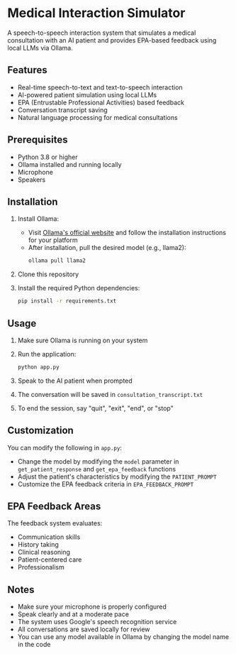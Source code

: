 # Medical Interaction Simulator

A speech-to-speech interaction system that simulates a medical consultation with an AI patient and provides EPA-based feedback using local LLMs via Ollama.

## Features

- Real-time speech-to-text and text-to-speech interaction
- AI-powered patient simulation using local LLMs
- EPA (Entrustable Professional Activities) based feedback
- Conversation transcript saving
- Natural language processing for medical consultations

## Prerequisites

- Python 3.8 or higher
- Ollama installed and running locally
- Microphone
- Speakers

## Installation

1. Install Ollama:
   - Visit [Ollama's official website](https://ollama.ai/) and follow the installation instructions for your platform
   - After installation, pull the desired model (e.g., llama2):
     ```bash
     ollama pull llama2
     ```

2. Clone this repository

3. Install the required Python dependencies:
   ```bash
   pip install -r requirements.txt
   ```

## Usage

1. Make sure Ollama is running on your system

2. Run the application:
   ```bash
   python app.py
   ```

3. Speak to the AI patient when prompted

4. The conversation will be saved in `consultation_transcript.txt`

5. To end the session, say "quit", "exit", "end", or "stop"

## Customization

You can modify the following in `app.py`:
- Change the model by modifying the `model` parameter in `get_patient_response` and `get_epa_feedback` functions
- Adjust the patient's characteristics by modifying the `PATIENT_PROMPT`
- Customize the EPA feedback criteria in `EPA_FEEDBACK_PROMPT`

## EPA Feedback Areas

The feedback system evaluates:
- Communication skills
- History taking
- Clinical reasoning
- Patient-centered care
- Professionalism

## Notes

- Make sure your microphone is properly configured
- Speak clearly and at a moderate pace
- The system uses Google's speech recognition service
- All conversations are saved locally for review
- You can use any model available in Ollama by changing the model name in the code 